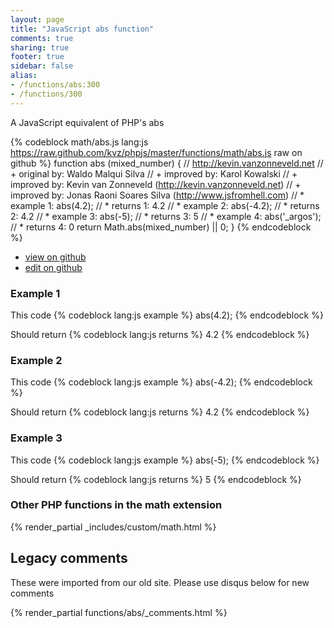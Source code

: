 ```yaml
---
layout: page
title: "JavaScript abs function"
comments: true
sharing: true
footer: true
sidebar: false
alias:
- /functions/abs:300
- /functions/300
---
```

<!-- Generated by Rakefile:build -->
A JavaScript equivalent of PHP's abs

{% codeblock math/abs.js lang:js https://raw.github.com/kvz/phpjs/master/functions/math/abs.js raw on github %}
function abs (mixed_number) {
  // http://kevin.vanzonneveld.net
  // +   original by: Waldo Malqui Silva
  // +   improved by: Karol Kowalski
  // +   improved by: Kevin van Zonneveld (http://kevin.vanzonneveld.net)
  // +   improved by: Jonas Raoni Soares Silva (http://www.jsfromhell.com)
  // *     example 1: abs(4.2);
  // *     returns 1: 4.2
  // *     example 2: abs(-4.2);
  // *     returns 2: 4.2
  // *     example 3: abs(-5);
  // *     returns 3: 5
  // *     example 4: abs('_argos');
  // *     returns 4: 0
  return Math.abs(mixed_number) || 0;
}
{% endcodeblock %}

 - [view on github](https://github.com/kvz/phpjs/blob/master/functions/math/abs.js)
 - [edit on github](https://github.com/kvz/phpjs/edit/master/functions/math/abs.js)

### Example 1
This code
{% codeblock lang:js example %}
abs(4.2);
{% endcodeblock %}

Should return
{% codeblock lang:js returns %}
4.2
{% endcodeblock %}

### Example 2
This code
{% codeblock lang:js example %}
abs(-4.2);
{% endcodeblock %}

Should return
{% codeblock lang:js returns %}
4.2
{% endcodeblock %}

### Example 3
This code
{% codeblock lang:js example %}
abs(-5);
{% endcodeblock %}

Should return
{% codeblock lang:js returns %}
5
{% endcodeblock %}


### Other PHP functions in the math extension
{% render_partial _includes/custom/math.html %}
## Legacy comments
These were imported from our old site. Please use disqus below for new comments
<div style="overflow-y: scroll; max-height: 500px;">
{% render_partial functions/abs/_comments.html %}
</div>
